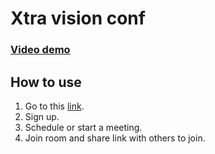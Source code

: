 # Xtra vision conf

### [Video demo](https://www.loom.com/share/2b989f73b628497e99edd98d16fc19ba?sid=0df86b35-7e0f-439d-8dda-0d9a8ef78c56)

## How to use

1. Go to this [link](http://awaish-khan-dev.mooo.com/).
2. Sign up.
3. Schedule or start a meeting.
4. Join room and share link with others to join.